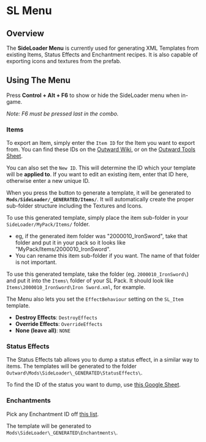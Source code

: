 # SL Menu

## Overview
The <b>SideLoader Menu</b> is currently used for generating XML Templates from existing Items, Status Effects and Enchantment recipes. It is also capable of exporting icons and textures from the prefab.

## Using The Menu

Press <b>Control + Alt + F6</b> to show or hide the SideLoader menu when in-game.

<i>Note: F6 must be pressed last in the combo.</i>

### Items

To export an Item, simply enter the `Item ID` for the Item you want to export from. You can find these IDs on the [Outward Wiki](https://outward.gamepedia.com), or on the [Outward Tools Sheet](https://docs.google.com/spreadsheets/d/1btxPTmgeRqjhqC5dwpPXWd49-_tX_OVLN1Uvwv525K4/edit#gid=673914692).

You can also set the `New ID`. This will determine the ID which your template will be <b>applied to</b>. If you want to edit an existing item, enter that ID here, otherwise enter a new unique ID.

When you press the button to generate a template, it will be generated to <b>`Mods/SideLoader/_GENERATED/Items/`</b>. It will automatically create the proper sub-folder structure including the Textures and Icons.

To use this generated template, simply place the item sub-folder in your `SideLoader/MyPack/Items/` folder.
* eg, if the generated item folder was "2000010_IronSword", take that folder and put it in your pack so it looks like "MyPack/Items/2000010_IronSword".
* You can rename this item sub-folder if you want. The name of that folder is not important.

To use this generated template, take the folder (eg. `2000010_IronSword\`) and put it into the `Items\` folder of your SL Pack. It should look like `Items\2000010_IronSword\Iron Sword.xml`, for example.

The Menu also lets you set the `EffectBehaviour` setting on the `SL_Item` template.

* <b>Destroy Effects</b>: `DestroyEffects`
* <b>Override Effects</b>: `OverrideEffects`
* <b>None (leave all)</b>: `NONE`

### Status Effects

The Status Effects tab allows you to dump a status effect, in a similar way to items. The templates will be generated to the folder `Outward\Mods\SideLoader\_GENERATED\StatusEffects\`.

To find the ID of the status you want to dump, use [this Google Sheet](https://docs.google.com/spreadsheets/d/1btxPTmgeRqjhqC5dwpPXWd49-_tX_OVLN1Uvwv525K4/edit#gid=1969601658).

### Enchantments

Pick any Enchantment ID off [this list](https://github.com/sinaioutlander/Outward-SideLoader/blob/master/Resources/Enchantments.txt).

The template will be generated to `Mods\SideLoader\_GENERATED\Enchantments\`.